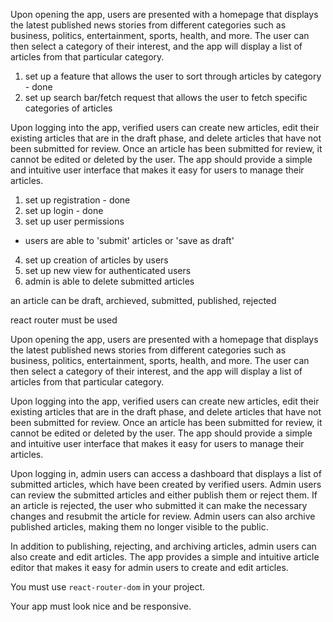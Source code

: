 Upon opening the app, users are presented with a homepage that displays the latest published news stories from different categories such as business, politics, entertainment, sports, health, and more. The user can then select a category of their interest, and the app will display a list of articles from that particular category. 

1. set up a feature that allows the user to sort 
through articles by category - done
2. set up search bar/fetch request that allows the user to fetch specific categories of articles

Upon logging into the app, verified users can create new articles, edit their existing articles that are in the draft phase, and delete articles that have not been submitted for review. Once an article has been submitted for review, it cannot be edited or deleted by the user. The app should provide a simple and intuitive user interface that makes it easy for users to manage their articles.

1. set up registration - done
2. set up login - done 
3. set up user permissions
- users are able to 'submit' articles or 'save as draft'
4. set up creation of articles by users 
5. set up new view for authenticated users 
6. admin is able to delete submitted articles 

an article can be draft, archieved, submitted, published, rejected 

react router must be used 

Upon opening the app, users are presented with a homepage that displays the latest published news stories from different categories such as business, politics, entertainment, sports, health, and more. The user can then select a category of their interest, and the app will display a list of articles from that particular category. 

Upon logging into the app, verified users can create new articles, edit their existing articles that are in the draft phase, and delete articles that have not been submitted for review. Once an article has been submitted for review, it cannot be edited or deleted by the user. The app should provide a simple and intuitive user interface that makes it easy for users to manage their articles.

Upon logging in, admin users can access a dashboard that displays a list of submitted articles, which have been created by verified users. Admin users can review the submitted articles and either publish them or reject them. If an article is rejected, the user who submitted it can make the necessary changes and resubmit the article for review. Admin users can also archive published articles, making them no longer visible to the public.

In addition to publishing, rejecting, and archiving articles, admin users can also create and edit articles. The app provides a simple and intuitive article editor that makes it easy for admin users to create and edit articles.

You must use `react-router-dom` in your project.

Your app must look nice and be responsive.